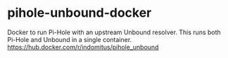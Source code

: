 # pihole-unbound-docker
Docker to run Pi-Hole with an upstream Unbound resolver. This runs both Pi-Hole and Unbound in a single container.
https://hub.docker.com/r/indomitus/pihole_unbound
